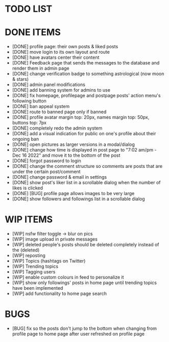 # TODO LIST

# DONE ITEMS

- [DONE] profile page: their own posts & liked posts
- [DONE] move login to its own layout and route
- [DONE] have avatars center their content
- [DONE] Feedback page that sends the messages to the database and render them in admin page
- [DONE] change verification badge to something astrological (now moon & stars)
- [DONE] admin panel modifications
- [DONE] add banning system for admins to use
- [DONE] fix homepage, profilepage and postpage posts' action menu's following button
- [DONE] ban appeal system
- [DONE] route to banned page only if banned
- [DONE] profile avatar margin top: 20px, names margin top: 50px, buttons top: 7px
- [DONE] completely redo the admin system
- [DONE] add a visual indication for public on one's profile about their ongoing ban
- [DONE] open pictures as larger versions in a modal/dialog
- [DONE] change how time is displayed in post page to "7:02 am/pm - Dec 16 2022" and move it to the bottom of the post
- [DONE] forgot password to login
- [DONE] change the comment structure so comments are posts that are under the certain post/comment
- [DONE] change password & email in settings
- [DONE] show post's liker list in a scrollable dialog when the number of likes is clicked
- [DONE] [BUG] profile page allows images to be very large
- [DONE] show followers and followings list in a scrollable dialog

# WIP ITEMS

- [WIP] nsfw filter toggle -> blur on pics
- [WIP] image upload in private messages
- [WIP] deleted people's posts should be deleted completely instead of the (deleted)
- [WIP] reposting
- [WIP] Topics (hashtags on Twitter)
- [WIP] Trending topics
- [WIP] Tagging users
- [WIP] enable custom colours in feed to personalize it
- [WIP] show only followings' posts in home page until trending topics have been implemented
- [WIP] add functionality to home page search

# BUGS

- [BUG] fix so the posts don't jump to the bottom when changing from profile page to home page after user refreshed on profile page
